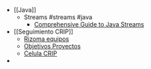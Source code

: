 - [[Java]]
	- Streams #streams #java
		- [Comprehensive Guide to Java Streams](https://reflectoring.io/comprehensive-guide-to-java-streams/)
- [[Seguimiento CRIP]]
	- [Rizoma equipos](https://docs.google.com/spreadsheets/d/1Sbi9WdMj0UaQhnjjXzhNBNWtGEZYMdACPO09XgSuZro/edit#gid=1254970916)
	- [Objetivos Proyectos](https://docs.google.com/spreadsheets/d/1PFhzDdw6VcNUHHM6EJDjmpffNfL_T5Dm0alaoScEEGc/edit#gid=0)
	- [Celula CRIP](https://docs.google.com/spreadsheets/d/10_CNYDBbGGvU7FbF_Wlw1eFWkOuGUpjHafbdakC5e0s/edit#gid=0)
-